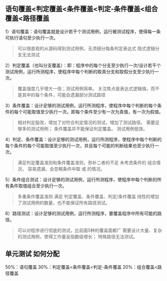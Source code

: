 ## 语句覆盖<判定覆盖<条件覆盖<判定-条件覆盖<组合覆盖<路径覆盖

1）语句覆盖：语句覆盖就是设计若干个测试用例，运行被测试程序，使得每一条可执行语句至少执行一次。
> 可以很直观的从源码得到测试用例，无须细分每条判定表达式
> 隐式逻辑分支无法测试

2）判定覆盖（也叫分支覆盖）：即：程序中的每个分支至少执行一次/设计若干个测试用例，运行所测程序，使程序中每个判断的取真分支和取假分支至少执行一次。
> 覆盖强度几乎增大一倍；测试用例简单。
> 关注焦点是表达式逻辑值，而不是其中的每个条件，可能会遗漏部分测试路径

3）条件覆盖：设计足够的测试用例，运行所测程序，使程序中每个判断的每个条件的每个可能取值至少执行一次。即每个条件至少有一次为真值，有一次为假值。
> 相对判定股改，增加了对符合判定情况的测试，增加了测试路径。
> 需要足够多的测试用例； 条件覆盖并不能保证判定覆盖。 测试用例低效。

4）判定、条件覆盖：设计足够的测试用例，运行所测程序，使程序中每个判断的每个条件的每个可能取值至少执行一次，并且每个可能的判断结果也至少执行一次。
> 满足判定覆盖准则和条件覆盖准则，弥补二者的不足
> 未考虑条件的 组合情况， 容易遗漏、会忽略条件中取 或 的情况。

5）条件组合测试：设计足够的测试用例，运行所测程序，使程序中每个判断的所有条件取值组合至少执行一次。
> 多重条件覆盖准则 满足 判定覆盖、条件覆盖、判定/条件覆盖
> 线性的增加了测试用例的数量，也不能保证所有路径测试。

6）路径测试：设计足够的测试用例，运行所测程序，要覆盖程序中所有可能的路径。
> 可以对程序进行彻底的测试，比前面5种的覆盖面都广
> 需要设计大量、复杂的测试用例，使得工作量呈指数级增长； 特殊路径无法测试。

## 单元测试 如何分配

50%：语句覆盖
30%：判定覆盖<条件覆盖<判定-条件覆盖
20%：组合覆盖<路径覆盖